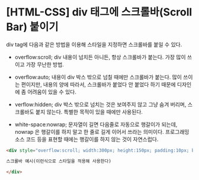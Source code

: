 # [HTML-CSS] div 태그에 스크롤바(Scroll Bar) 붙이기

div tag에 다음과 같은 방법을 이용해 스타일을 지정하면 스크롤바를 붙일 수 있다.

- overflow:scroll; 
div 내용이 넘치든 아니든, 항상 스크롤바가 붙는다. 가장 많이 쓰이고 가장 무난한 방법. <br>

- overflow:auto; 
내용이 div 박스 밖으로 넘칠 때에만 스크롤바가 붙는다. 
많이 쓰이는 편이지만, 내용의 양에 따라서, 스크롤바가 붙었다 안 붙었다 하기 때문에 디자인에 좀 어려움이 있을 수 있다. <br>

- verflow:hidden; 
div 박스 밖으로 넘치는 것은 보여주지 않고 그냥 숨겨 버리며, 스크롤바도 붙지 않는다. 
특별한 목적이 있을 때에만 사용된다. <br>

- white-space:nowrap;
문자열이 길면 다음줄로 자동으로 행갈이가 되는데, nowrap 은 행갈이를 하지 말고 한 줄로 길게 이어서 쓰라는 의미이다. 프로그래밍 소스 코드 등을 표현할 때에는 행갈이를 하지 않는 것이 자연스럽다. <br>


```html
<div style="overflow:scroll; width:300px; height:150px; padding:10px; background-color:gold;">

스크롤바 예시(이런식으로 스타일을 적용해 사용한다)

</div>
```
